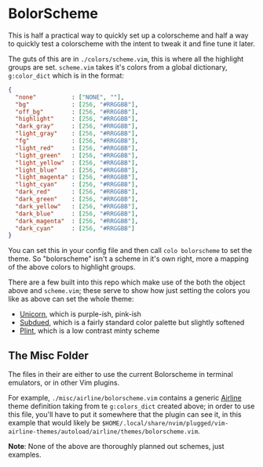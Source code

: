 BolorScheme
===========

This is half a practical way to quickly set up a colorscheme and half a way to quickly test a colorscheme with the intent to tweak it and fine tune it later.

The guts of this are in `./colors/scheme.vim`, this is where all the highlight groups are set. `scheme.vim` takes it's colors from a global dictionary, `g:color_dict` which is in the format:

```json
{
  "none"          : ["NONE", ""],
  "bg"            : [256, "#RRGGBB"],
  "off_bg"        : [256, "#RRGGBB"],
  "highlight"     : [256, "#RRGGBB"],
  "dark_gray"     : [256, "#RRGGBB"],
  "light_gray"    : [256, "#RRGGBB"],
  "fg"            : [256, "#RRGGBB"],
  "light_red"     : [256, "#RRGGBB"],
  "light_green"   : [256, "#RRGGBB"],
  "light_yellow"  : [256, "#RRGGBB"],
  "light_blue"    : [256, "#RRGGBB"],
  "light_magenta" : [256, "#RRGGBB"],
  "light_cyan"    : [256, "#RRGGBB"],
  "dark_red"      : [256, "#RRGGBB"],
  "dark_green"    : [256, "#RRGGBB"],
  "dark_yellow"   : [256, "#RRGGBB"],
  "dark_blue"     : [256, "#RRGGBB"],
  "dark_magenta"  : [256, "#RRGGBB"],
  "dark_cyan"     : [256, "#RRGGBB"]
}
```

You can set this in your config file and then call `colo bolorscheme` to set the theme. So "bolorscheme" isn't a scheme in it's own right, more a mapping of the above colors to highlight groups.

There are a few built into this repo which make use of the both the object above and `scheme.vim`; these serve to show how just setting the colors you like as above can set the whole theme:

- [Unicorn](./colors/unicorn.vim), which is purple-ish, pink-ish
- [Subdued](./colors/subdued.vim), which is a fairly standard color palette but slightly softened
- [Plint](./colors/plint.vim), which is a low contrast minty scheme


## The Misc Folder

The files in their are either to use the current Bolorscheme in terminal emulators, or in other Vim plugins.

For example, `./misc/airline/bolorscheme.vim` contains a generic [Airline](https://github.com/vim-airline/vim-airline) theme definition taking from te `g:colors_dict` created above; in order to use this file, you'll have to put it somewhere that the plugin can see it, in this example that would likely be `$HOME/.local/share/nvim/plugged/vim-airline-themes/autoload/airline/themes/bolorscheme.vim`.


__Note__: None of the above are thoroughly planned out schemes, just examples.
